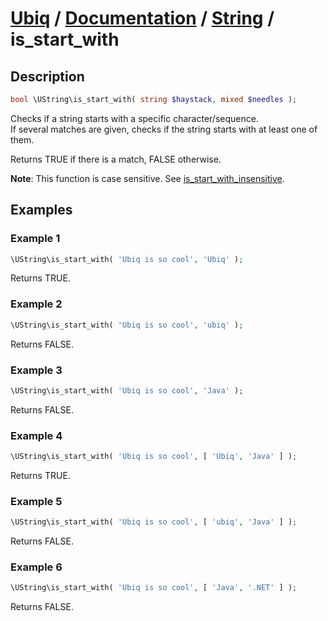 [Ubiq](https://github.com/Pixel418/Ubiq#readme) / [Documentation](../index.md#readme) / [String](../index.md#string) / is_start_with
======


Description
-------- 

```php
bool \UString\is_start_with( string $haystack, mixed $needles );
```

Checks if a string starts with a specific character/sequence. <br>
If several matches are given, checks if the string starts with at least one of them.

Returns TRUE if there is a match, FALSE otherwise.

**Note**: This function is case sensitive. See [is_start_with_insensitive](./is_start_with_insensitive.md#readme).



Examples
--------

### Example 1

```php
\UString\is_start_with( 'Ubiq is so cool', 'Ubiq' );
```
Returns TRUE.

### Example 2

```php
\UString\is_start_with( 'Ubiq is so cool', 'ubiq' );
```
Returns FALSE.

### Example 3

```php
\UString\is_start_with( 'Ubiq is so cool', 'Java' );
```
Returns FALSE.

### Example 4

```php
\UString\is_start_with( 'Ubiq is so cool', [ 'Ubiq', 'Java' ] );
```
Returns TRUE.

### Example 5

```php
\UString\is_start_with( 'Ubiq is so cool', [ 'ubiq', 'Java' ] );
```
Returns FALSE.

### Example 6

```php
\UString\is_start_with( 'Ubiq is so cool', [ 'Java', '.NET' ] );
```
Returns FALSE.
